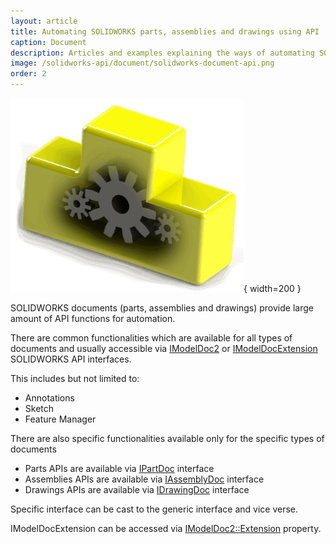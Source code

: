 ```yaml
---
layout: article
title: Automating SOLIDWORKS parts, assemblies and drawings using API
caption: Document
description: Articles and examples explaining the ways of automating SOLIDWORKS documents (parts, assemblies and drawings) via API
image: /solidworks-api/document/solidworks-document-api.png
order: 2
---
```

![Automating of SOLIDWORKS documents with API](solidworks-document-api.png){ width=200 }

SOLIDWORKS documents (parts, assemblies and drawings) provide large amount of API functions for automation.

There are common functionalities which are available for all types of documents and usually accessible via [IModelDoc2](http://help.solidworks.com/2012/English/api/sldworksapi/SOLIDWORKS.Interop.sldworks~SOLIDWORKS.Interop.sldworks.IModelDoc2.html) or [IModelDocExtension](http://help.solidworks.com/2012/english/api/sldworksapi/SOLIDWORKS.Interop.sldworks~SOLIDWORKS.Interop.sldworks.IModelDocExtension.html) SOLIDWORKS API interfaces.

This includes but not limited to:

* Annotations
* Sketch
* Feature Manager

There are also specific functionalities available only for the specific types of documents

* Parts APIs are available via [IPartDoc](http://help.solidworks.com/2012/english/api/sldworksapi/solidworks.interop.sldworks~solidworks.interop.sldworks.ipartdoc.html) interface
* Assemblies APIs are available via [IAssemblyDoc](http://help.solidworks.com/2012/english/api/sldworksapi/solidworks.interop.sldworks~solidworks.interop.sldworks.iassemblydoc.html) interface
* Drawings APIs are available via [IDrawingDoc](http://help.solidworks.com/2012/english/api/sldworksapi/solidworks.interop.sldworks~solidworks.interop.sldworks.idrawingdoc.html) interface

Specific interface can be cast to the generic interface and vice verse.

IModelDocExtension can be accessed via [IModelDoc2::Extension](http://help.solidworks.com/2012/english/api/sldworksapi/solidworks.interop.sldworks~solidworks.interop.sldworks.imodeldoc2~extension.html) property.
